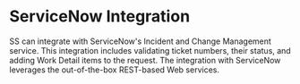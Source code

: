 [title]: # (ServiceNow Integration)
[tags]: # (XXX)
[priority]: # (40)

# ServiceNow Integration

SS can integrate with ServiceNow's Incident and Change Management service. This integration includes validating ticket numbers, their status, and adding Work Detail items to the request. The integration with ServiceNow leverages the out-of-the-box REST-based Web services.
